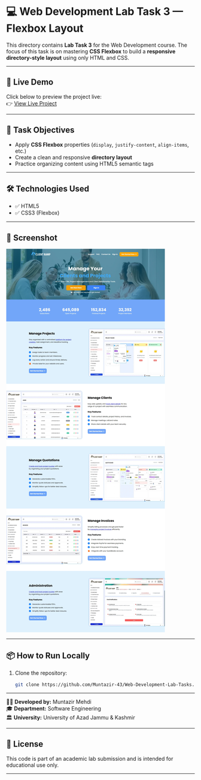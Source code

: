 # 💻 Web Development Lab Task 3 — Flexbox Layout

This directory contains **Lab Task 3** for the Web Development course. The focus of this task is on mastering **CSS Flexbox** to build a **responsive directory-style layout** using only HTML and CSS.

---

## 🔗 Live Demo

Click below to preview the project live:  
👉 [View Live Project](https://muntazir-43.github.io/Web-Development-Lab-Tasks/Lab%20Task%203/index.html)

---

## 🎯 Task Objectives

- Apply **CSS Flexbox** properties (`display`, `justify-content`, `align-items`, etc.)
- Create a clean and responsive **directory layout**
- Practice organizing content using HTML5 semantic tags

---

## 🛠 Technologies Used

- ✅ HTML5  
- ✅ CSS3 (Flexbox)

---

## 📸 Screenshot

![Preview Screenshot](https://github.com/Muntazir-43/Web-Development-Lab-Tasks/blob/main/Lab%20Task%203/Assets/Client%20Ramp.jpeg?raw=true)

---

## 📦 How to Run Locally

1. Clone the repository:
   ```bash
   git clone https://github.com/Muntazir-43/Web-Development-Lab-Tasks.git
   ```
---

🧑‍💻 **Developed by:** Muntazir Mehdi  
🎓 **Department:** Software Engineering  
🏛️ **University:** University of Azad Jammu & Kashmir

---

## 📃 License

This code is part of an academic lab submission and is intended for educational use only.

---




